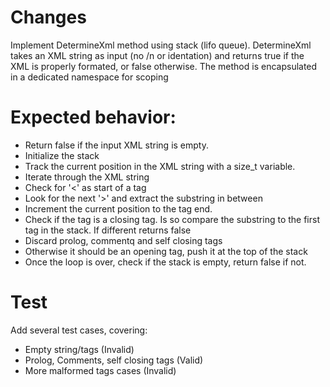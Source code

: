 # Changes
 Implement DetermineXml method using stack (lifo queue).
 DetermineXml takes an XML string as input (no /n or identation)
 and returns true if the XML is properly formated, or false otherwise.
 The method is encapsulated in a dedicated namespace for scoping
 # Expected behavior:
 - Return false if the input XML string is empty.
 - Initialize the stack
 - Track the current position in the XML string with a size_t variable.
 - Iterate through the XML string
 - Check for '<' as start of a tag
 - Look for the next '>' and extract the substring in between
 - Increment the current position to the tag end.
 - Check if the tag is a closing tag. Is so compare the substring to the first tag in the stack. If different returns false
 - Discard prolog, commentq and self closing tags
 - Otherwise it should be an opening tag, push it at the top of the stack
 - Once the loop is over, check if the stack is empty, return false if not.

 # Test
 Add several test cases, covering:
 - Empty string/tags (Invalid)
 - Prolog, Comments, self closing tags (Valid)
 - More malformed tags cases (Invalid)
